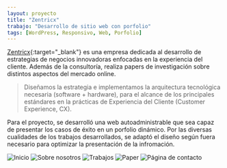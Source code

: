 ```yaml
---
layout: proyecto
title: "Zentricx"
trabajo: "Desarrollo de sitio web con porfolio"
tags: [WordPress, Responsivo, Web, Porfolio]
---
```


[Zentricx](http://www.zentricx.com/){:target="_blank"} es una empresa dedicada al desarrollo de estrategias de negocios innovadoras enfocadas en la experiencia del cliente. Además de la consultoría, realiza papers de investigación sobre distintos aspectos del mercado online.

> Diseñamos la estrategia e implementamos la arquitectura tecnológica necesaria (software + hardware), para el alcance de los principales estándares en la prácticas de Experiencia del Cliente (Customer Experience, CX).

Para el proyecto, se desarrolló una web autoadministrable que sea capaz de presentar los casos de éxito en un porfolio dinámico. Por las diversas cualidades de los trabajos desarrollados, se adaptó el diseño según fuera necesario para optimizar la presentación de la infromación.

<div class="fotorama" data-fit="cover">
	<img src="{{ site.baseurl }}/img/2016_zentricx1.jpg" alt="Inicio" />
	<img src="{{ site.baseurl }}/img/2016_zentricx2.jpg" alt="Sobre nosotros" />
	<img src="{{ site.baseurl }}/img/2016_zentricx3.jpg" alt="Trabajos" />
	<img src="{{ site.baseurl }}/img/2016_zentricx4.jpg" alt="Paper" />
	<img src="{{ site.baseurl }}/img/2016_zentricx5.jpg" alt="Página de contacto" />
</div>
